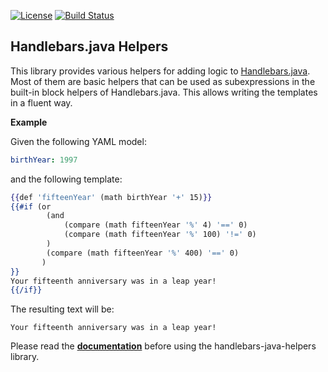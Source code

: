 [![License](https://img.shields.io/badge/License-Apache%202.0-blue.svg)](https://github.com/beryx/handlebars-java-helpers/blob/master/LICENSE)
[![Build Status](https://img.shields.io/travis/beryx/handlebars-java-helpers/master.svg?label=Build)](https://travis-ci.org/beryx/handlebars-java-helpers)
## Handlebars.java Helpers ##

This library provides various helpers for adding logic to [Handlebars.java](https://github.com/jknack/handlebars.java).
Most of them are basic helpers that can be used as subexpressions in the built-in block helpers of Handlebars.java.
This allows writing the templates in a fluent way.

**Example**

Given the following YAML model:
```yaml
birthYear: 1997
```
and the following template:

```hbs
{{def 'fifteenYear' (math birthYear '+' 15)}}
{{#if (or
        (and
            (compare (math fifteenYear '%' 4) '==' 0)
            (compare (math fifteenYear '%' 100) '!=' 0)
        )
        (compare (math fifteenYear '%' 400) '==' 0)
       )
}}
Your fifteenth anniversary was in a leap year!
{{/if}}
```
The resulting text will be:
```
Your fifteenth anniversary was in a leap year!
```



Please read the **[documentation](http://handlebars-java-helpers.beryx.org)** before using the handlebars-java-helpers library.
